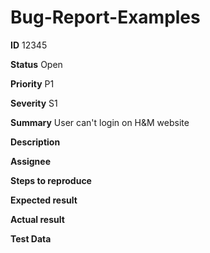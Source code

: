 # Bug-Report-Examples 

**ID** 12345

**Status** Open

**Priority** P1

**Severity** S1

**Summary**
User can't login on H&M website

**Description**

**Assignee**

**Steps to reproduce**

**Expected result**

**Actual result**

**Test Data**




